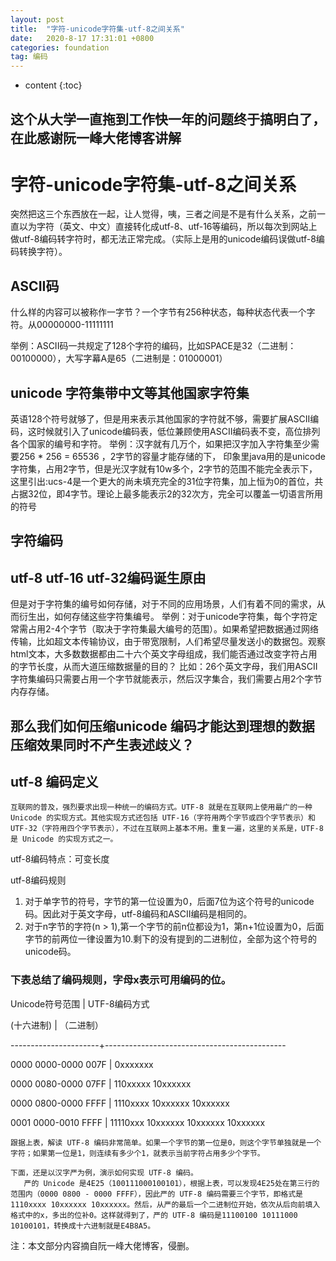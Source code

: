 ```yaml
---
layout: post
title:  "字符-unicode字符集-utf-8之间关系"
date:   2020-8-17 17:31:01 +0800
categories: foundation
tag: 编码
---
```


* content
{:toc}

## 这个从大学一直拖到工作快一年的问题终于搞明白了，在此感谢阮一峰大佬博客讲解

# 字符-unicode字符集-utf-8之间关系
突然把这三个东西放在一起，让人觉得，咦，三者之间是不是有什么关系，之前一直以为字符（英文、中文）直接转化成utf-8、utf-16等编码，所以每次到网站上做utf-8编码转字符时，都无法正常完成。（实际上是用的unicode编码误做utf-8编码转换字符）。

## ASCII码
什么样的内容可以被称作一字节？一个字节有256种状态，每种状态代表一个字符。从00000000-11111111

举例：ASCII码一共规定了128个字符的编码，比如SPACE是32（二进制：00100000），大写字幕A是65（二进制是：01000001）

## unicode 字符集带中文等其他国家字符集

英语128个符号就够了，但是用来表示其他国家的字符就不够，需要扩展ASCII编码，这时候就引入了unicode编码表，低位兼顾使用ASCII编码表不变，高位排列各个国家的编号和字符。
举例：汉字就有几万个，如果把汉字加入字符集至少需要256 * 256 = 65536 ，2字节的容量才能存储的下，
印象里java用的是unicode字符集，占用2字节，但是光汉字就有10w多个，2字节的范围不能完全表示下，
这里引出:ucs-4是一个更大的尚未填充完全的31位字符集，加上恒为0的首位，共占据32位，即4字节。理论上最多能表示2的32次方，完全可以覆盖一切语言所用的符号

## 字符编码
## utf-8 utf-16 utf-32编码诞生原由
但是对于字符集的编号如何存储，对于不同的应用场景，人们有着不同的需求，从而衍生出，如何存储这些字符集编号。
举例：对于unicode字符集，每个字符定常需占用2-4个字节（取决于字符集最大编号的范围）。如果希望把数据通过网络传输，比如超文本传输协议，由于带宽限制，人们希望尽量发送小的数据包。观察html文本，大多数数据都由二十六个英文字母组成，我们能否通过改变字符占用的字节长度，从而大道压缩数据量的目的？
比如：26个英文字母，我们用ASCII字符集编码只需要占用一个字节就能表示，然后汉字集合，我们需要占用2个字节内存存储。
## 那么我们如何压缩unicode 编码才能达到理想的数据压缩效果同时不产生表述歧义？

## utf-8 编码定义

    互联网的普及，强烈要求出现一种统一的编码方式。UTF-8 就是在互联网上使用最广的一种 Unicode 的实现方式。其他实现方式还包括 UTF-16（字符用两个字节或四个字节表示）和 UTF-32（字符用四个字节表示），不过在互联网上基本不用。重复一遍，这里的关系是，UTF-8 是 Unicode 的实现方式之一。

utf-8编码特点：可变长度

utf-8编码规则
1. 对于单字节的符号，字节的第一位设置为0，后面7位为这个符号的unicode码。因此对于英文字母，utf-8编码和ASCII编码是相同的。
2. 对于n字节的字符(n > 1),第一个字节的前n位都设为1，第n+1位设置为0，后面字节的前两位一律设置为10.剩下的没有提到的二进制位，全部为这个符号的unicode码。

### 下表总结了编码规则，字母x表示可用编码的位。

Unicode符号范围     |        UTF-8编码方式

(十六进制)        |              （二进制）

----------------------+---------------------------------------------

0000 0000-0000 007F | 0xxxxxxx

0000 0080-0000 07FF | 110xxxxx 10xxxxxx

0000 0800-0000 FFFF | 1110xxxx 10xxxxxx 10xxxxxx

0001 0000-0010 FFFF | 11110xxx 10xxxxxx 10xxxxxx 10xxxxxx

    跟据上表，解读 UTF-8 编码非常简单。如果一个字节的第一位是0，则这个字节单独就是一个字符；如果第一位是1，则连续有多少个1，就表示当前字符占用多少个字节。

    下面，还是以汉字严为例，演示如何实现 UTF-8 编码。
       严的 Unicode 是4E25（100111000100101），根据上表，可以发现4E25处在第三行的范围内（0000 0800 - 0000 FFFF），因此严的 UTF-8 编码需要三个字节，即格式是1110xxxx 10xxxxxx 10xxxxxx。然后，从严的最后一个二进制位开始，依次从后向前填入格式中的x，多出的位补0。这样就得到了，严的 UTF-8 编码是11100100 10111000 10100101，转换成十六进制就是E4B8A5。

注：本文部分内容摘自阮一峰大佬博客，侵删。